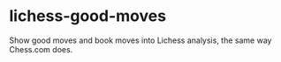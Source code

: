 # lichess-good-moves
Show good moves and book moves into Lichess analysis, the same way Chess.com does.
